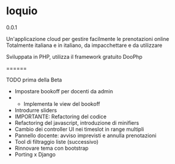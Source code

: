 loquio
======
0.0.1

Un'applicazione cloud per gestire facilmente le prenotazioni online
Totalmente italiana e in italiano, da impacchettare e da utilizzare

Sviluppata in PHP, utilizza il framework gratuito DooPhp

======

TODO prima della Beta
+ Impostare bookoff per docenti da admin
+ + Implementa le view del bookoff
+ Introdurre sliders
+ IMPORTANTE: Refactoring del codice
+ Refactoring del javascript, introduzione di minifiers
+ Cambio dei controller UI nei timeslot in range multipli
+ Pannello docente: avviso imprevisti e annulla prenotazioni
+ Tool di filtraggio liste (successivo)
+ Rinnovare tema con bootstrap
+ Porting x Django
